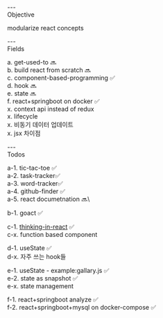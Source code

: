 ---\
Objective

modularize react concepts 


---\
Fields

a. get-used-to :soon:\
b. build react from scratch :soon:\
c. component-based-programming :white_check_mark:\
d. hook :soon:\
e. state :soon:\
f. react+springboot on docker :white_check_mark:\
x. context api instead of redux\
x. lifecycle\
x. 비동기 데이터 업데이트\
x. jsx 차이점

---\
Todos


a-1. tic-tac-toe :white_check_mark:\
a-2. task-tracker:white_check_mark:\
a-3. word-tracker:white_check_mark:\
a-4. github-finder :white_check_mark:\
a-5. react documetnation :soon:\

b-1. goact :white_check_mark:

c-1. [thinking-in-react](https://beta.reactjs.org/learn/thinking-in-react) :white_check_mark:\
c-x. function based component

d-1. useState :white_check_mark:\
d-x. 자주 쓰는 hook들

e-1. useState - example:gallary.js :white_check_mark:\
e-2. state as snapshot :white_check_mark:\
e-x. state management

f-1. react+springboot analyze :white_check_mark:\
f-2. react+springboot+mysql on docker-compose :white_check_mark:

